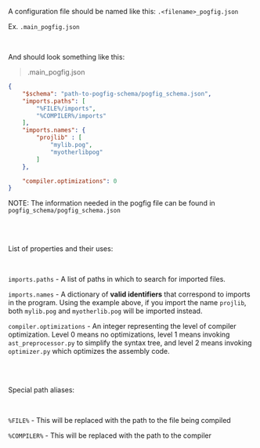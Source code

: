 A configuration file should be named like this: `.<filename>_pogfig.json`

Ex. `.main_pogfig.json`

<br/>

And should look something like this:

>.main_pogfig.json

```json
{
	"$schema": "path-to-pogfig-schema/pogfig_schema.json",
	"imports.paths": [
		"%FILE%/imports",
		"%COMPILER%/imports"
	],
	"imports.names": {
        "projlib" : [
            "mylib.pog",
            "myotherlibpog"
        ]
    },

	"compiler.optimizations": 0
}
```

NOTE: The information needed in the pogfig file can be found in `pogfig_schema/pogfig_schema.json`

<br/>
<br/>

List of properties and their uses:

<br/>


`imports.paths` - A list of paths in which to search for imported files.

`imports.names` - A dictionary of **valid identifiers** that correspond to imports in the program. Using the example above, if you import the name `projlib`, both `mylib.pog` and `myotherlib.pog` will be imported instead.

`compiler.optimizations` - An integer representing the level of compiler optimization. Level 0 means no optimizations, level 1 means invoking `ast_preprocessor.py` to simplify the syntax tree, and level 2 means invoking `optimizer.py` which optimizes the assembly code.

<br/>
<br/>


Special path aliases:

<br/>

`%FILE%` - This will be replaced with the path to the file being compiled

`%COMPILER%` - This will be replaced with the path to the compiler